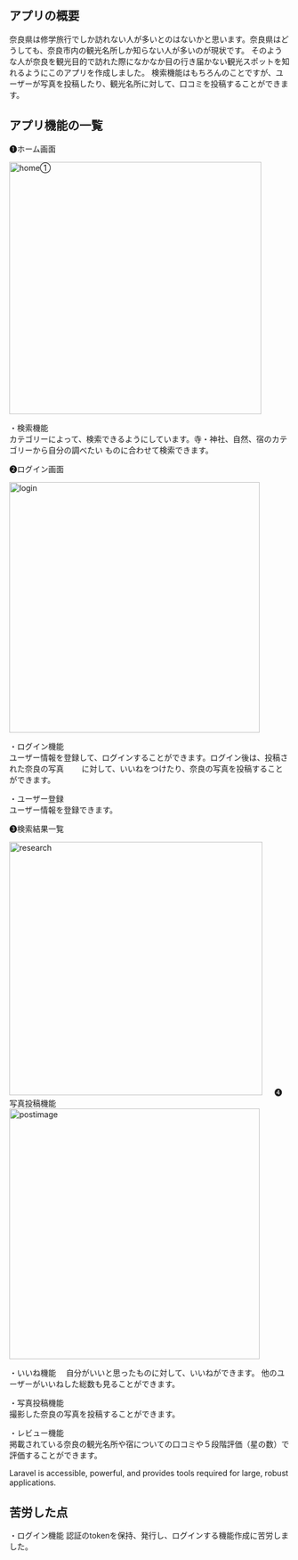 ## アプリの概要
奈良県は修学旅行でしか訪れない人が多いとのはないかと思います。奈良県はどうしても、奈良市内の観光名所しか知らない人が多いのが現状です。
そのような人が奈良を観光目的で訪れた際になかなか目の行き届かない観光スポットを知れるようにこのアプリを作成しました。
検索機能はもちろんのことですが、ユーザーが写真を投稿したり、観光名所に対して、口コミを投稿することができます。



## アプリ機能の一覧

❶ホーム画面  
 
<img width="453" alt="home①" src="https://user-images.githubusercontent.com/58674336/197056462-f6a9eed4-88bf-4cda-9bc8-a3260045f99f.png">  

<a>・検索機能</a>  
<a>カテゴリーによって、検索できるようにしています。寺・神社、自然、宿のカテゴリーから自分の調べたい</a>
<a> ものに合わせて検索できます。</a>

❷ログイン画面　　

<img width="450" alt="login" src="https://user-images.githubusercontent.com/58674336/197067386-761b0561-1832-443d-ba65-13c6e7823207.png">  

<a>・ログイン機能</a>  
ユーザー情報を登録して、ログインすることができます。ログイン後は、投稿された奈良の写真　　
に対して、いいねをつけたり、奈良の写真を投稿することができます。　　


<a>・ユーザー登録</a>  
ユーザー情報を登録できます。　　

❸検索結果一覧　　

<img width="455" alt="research" src="https://user-images.githubusercontent.com/58674336/197183473-e5b45d50-e198-4a64-820c-f68d0cb135ad.png">
　
❹写真投稿機能

<img width="450" alt="postimage" src="https://user-images.githubusercontent.com/58674336/197186778-1db09f14-db22-4d93-a4fe-b3529e8a753c.png">

<a>・いいね機能</a>
　自分がいいと思ったものに対して、いいねができます。
  他のユーザーがいいねした総数も見ることができます。
 
<a>・写真投稿機能</a>    
撮影した奈良の写真を投稿することができます。

<a>・レビュー機能</a>      
掲載されている奈良の観光名所や宿についての口コミや５段階評価（星の数）で評価することができます。

Laravel is accessible, powerful, and provides tools required for large, robust applications.

## 苦労した点
・ログイン機能
認証のtokenを保持、発行し、ログインする機能作成に苦労しました。








